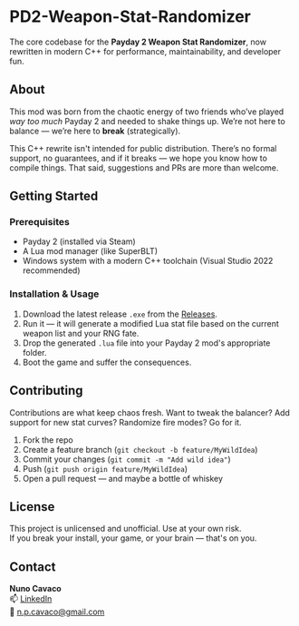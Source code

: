 # PD2-Weapon-Stat-Randomizer

The core codebase for the **Payday 2 Weapon Stat Randomizer**, now rewritten in modern C++ for performance, maintainability, and developer fun.

## About

This mod was born from the chaotic energy of two friends who’ve played *way too much* Payday 2 and needed to shake things up. We’re not here to balance — we’re here to **break** (strategically).

This C++ rewrite isn't intended for public distribution. There’s no formal support, no guarantees, and if it breaks — we hope you know how to compile things. That said, suggestions and PRs are more than welcome.

## Getting Started

### Prerequisites

- Payday 2 (installed via Steam)
- A Lua mod manager (like SuperBLT)
- Windows system with a modern C++ toolchain (Visual Studio 2022 recommended)

### Installation & Usage

1. Download the latest release `.exe` from the [Releases](https://github.com/nunokingler/PD2-Weapon-Stat-Randomizer/releases).
2. Run it — it will generate a modified Lua stat file based on the current weapon list and your RNG fate.
3. Drop the generated `.lua` file into your Payday 2 mod's appropriate folder.
4. Boot the game and suffer the consequences.

## Contributing

Contributions are what keep chaos fresh. Want to tweak the balancer? Add support for new stat curves? Randomize fire modes? Go for it.

1. Fork the repo
2. Create a feature branch (`git checkout -b feature/MyWildIdea`)
3. Commit your changes (`git commit -m "Add wild idea"`)
4. Push (`git push origin feature/MyWildIdea`)
5. Open a pull request — and maybe a bottle of whiskey

## License

This project is unlicensed and unofficial. Use at your own risk.  
If you break your install, your game, or your brain — that's on you.

## Contact

**Nuno Cavaco**  
📫 [LinkedIn](https://www.linkedin.com/in/npcavaco/)  
📧 n.p.cavaco@gmail.com

